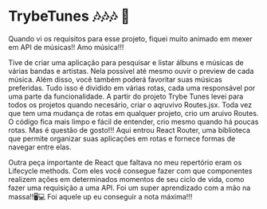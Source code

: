 # TrybeTunes 🎶🎶🎶 🎼

Quando vi os requisitos para esse projeto, fiquei muito animado em mexer em API de músicas!!
Amo música!!!

Tive de criar uma aplicação para pesquisar e listar álbuns e músicas de várias bandas e artistas. Nela possível até mesmo ouvir o preview de cada música. Além disso, você também poderá favoritar suas músicas preferidas. Tudo isso é dividido em várias rotas, cada uma responsável por uma parte da funcionalidade. 
A partir do projeto Trybe Tunes levei para todos os projetos quando necesário, criar o aqruvivo Routes.jsx. Toda vez que tem uma mudança de rotas em qualquer projeto, crio um aruivo Routes.  O código fica mais limpo e fácil de entender, crio mesmo quando há poucas rotas. Mas é questão de gosto!!! Aqui entrou  React Router, uma biblioteca que permite organizar suas aplicações em rotas e fornece formas de navegar entre elas.

Outra peça importante de React que faltava no meu repertório eram os Lifecycle methods. Com eles você consegue fazer com que componentes realizem ações em determinados momentos de seu ciclo de vida, como fazer uma requisição a uma API. Foi um super aprendizado com a mão na massa!!🖥️💻
Foi aquele up eu conseguir a nota máxima!!!
